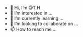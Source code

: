 - 👋 Hi, I’m @T,H
- 👀 I’m interested in ...
- 🌱 I’m currently learning ...
- 💞️ I’m looking to collaborate on ...
- 📫 How to reach me ...

<!---
Toru-Hongo/Toru-Hongo is a ✨ special ✨ repository because its `README.md` (this file) appears on your GitHub profile.
You can click the Preview link to take a look at your changes. now!
--->

